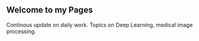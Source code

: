 ## Welcome to my Pages

Continous update on daily work. Topics on Deep Learning, medical image processing.
